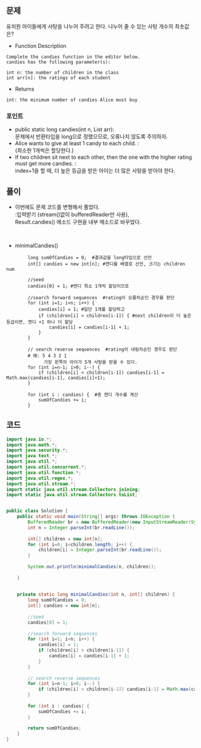 ## 문제
유치원 아이들에게 사탕을 나누어 주려고 한다. 나누어 줄 수 있는 사탕 개수의 최솟값은?

+ Function Description
```
Complete the candies function in the editor below.
candies has the following parameter(s):

int n: the number of children in the class
int arr[n]: the ratings of each student
```

+ Returns
```
int: the minimum number of candies Alice must buy
```

### 포인트
+ public static long candies(int n, List<Integer> arr): <br> 문제에서 반환타입을 long으로 정했으므로, 오류나지 않도록 주의하자. 
+ Alice wants to give at least 1 candy to each child. : <br> (최소한 1개씩은 할당한다.)
+ If two children sit next to each other, then the one with the higher rating must get more candies. : <br> index+1을 할 때,  더 높은 등급을 받은 아이는 더 많은 사탕을 받아야 한다.
  
## 풀이
+ 이번에도 문제 코드를 변형해서 풀었다. <br> :입력받기 (stream()없이 bufferedReader만 사용),  <br> Result.candies() 메소드 구현을 내부 메소드로 바꾸었다.
  
 <br> 
  
+ minimalCandies()
```
        long sumOfCandies = 0;  #결과값을 long타입으로 선언
        int[] candies = new int[n]; #캔디를 배열로 선언, 크기는 children num
        
        //seed
        candies[0] = 1; #캔디 최소 1개씩 할당이므로 
        
        //search forward sequences  #rating이 오름차순인 경우를 판단
        for (int i=1; i<n; i++) { 
            candies[i] = 1; #일단 1개를 할당하고
            if (children[i] > children[i-1]) { #next children이 더 높은 등급이면, 캔디 +1 하나 더 할당
                candies[i] = candies[i-1] + 1;
            }
        }
        
        // search reverse sequences  #rating이 내림차순인 경우도 판단
        # 예: 5 4 3 2 1
              가장 왼쪽의 아이가 5개 사탕을 받을 수 있다.
        for (int i=n-1; i>0; i--) {
            if (children[i] < children[i-1]) candies[i-1] = Math.max(candies[i-1], candies[i]+1);
        }
        
        for (int i : candies) {  #총 캔디 개수를 계산
            sumOfCandies += i;
        }
```                                            
  
  
  
## 코드
```java
import java.io.*;
import java.math.*;
import java.security.*;
import java.text.*;
import java.util.*;
import java.util.concurrent.*;
import java.util.function.*;
import java.util.regex.*;
import java.util.stream.*;
import static java.util.stream.Collectors.joining;
import static java.util.stream.Collectors.toList;


public class Solution {
    public static void main(String[] args) throws IOException {
        BufferedReader br = new BufferedReader(new InputStreamReader(System.in));
        int n = Integer.parseInt(br.readLine());
        
        int[] children = new int[n];
        for (int i=0; i<children.length; i++) {
            children[i] = Integer.parseInt(br.readLine());
        }
        
        System.out.println(minimalCandies(n, children));
        
    }
    
        
    private static long minimalCandies(int n, int[] children) {
        long sumOfCandies = 0;
        int[] candies = new int[n];
        
        //seed
        candies[0] = 1;
        
        //search forward sequences
        for (int i=1; i<n; i++) {
            candies[i] = 1;
            if (children[i] > children[i-1]) {
                candies[i] = candies[i-1] + 1;
            }
        }
        
        // search reverse sequences
        for (int i=n-1; i>0; i--) {
            if (children[i] < children[i-1]) candies[i-1] = Math.max(candies[i-1], candies[i]+1);
        }
        
        for (int i : candies) {
            sumOfCandies += i;
        }
        
        return sumOfCandies;
    }
}
```
